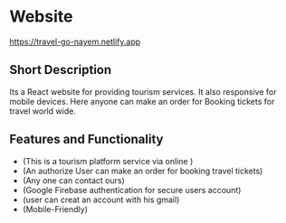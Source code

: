 # Website

https://travel-go-nayem.netlify.app

## Short Description

Its a React website for providing tourism services. It also responsive for mobile devices. Here anyone can make an order for Booking tickets for travel world wide.

## Features and Functionality

- (This is a tourism platform service via online )
- (An authorize User can make an order for booking travel tickets)
- (Any one can contact ours)
- (Google Firebase authentication for secure users account)
- (user can creat an account with his gmail)
- (Mobile-Friendly)
